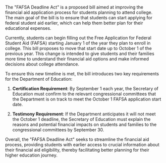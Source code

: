 The "FAFSA Deadline Act" is a proposed bill aimed at improving the financial aid application process for students planning to attend college. The main goal of the bill is to ensure that students can start applying for federal student aid earlier, which can help them better plan for their educational expenses.

Currently, students can begin filling out the Free Application for Federal Student Aid (FAFSA) starting January 1 of the year they plan to enroll in college. This bill proposes to move that start date up to October 1 of the previous year. This change is intended to give students and their families more time to understand their financial aid options and make informed decisions about college attendance.

To ensure this new timeline is met, the bill introduces two key requirements for the Department of Education:

1. **Certification Requirement**: By September 1 each year, the Secretary of Education must confirm to the relevant congressional committees that the Department is on track to meet the October 1 FAFSA application start date.

2. **Testimony Requirement**: If the Department anticipates it will not meet the October 1 deadline, the Secretary of Education must explain the reasons and potential financial impacts on students and families to the congressional committees by September 30.

Overall, the "FAFSA Deadline Act" seeks to streamline the financial aid process, providing students with earlier access to crucial information about their financial aid eligibility, thereby facilitating better planning for their higher education journey.